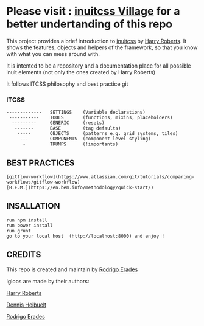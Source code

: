 # Please visit : [inuitcss Village](http://inuit-village.github.io/inuit-village/) for a better undertanding of this repo


This project provides a brief introduction to [inuitcss](https://github.com/inuitcss) by [Harry Roberts](https://github.com/csswizardry). 
It shows the features, objects and helpers of the framework, so that you know with what you can mess around with.

It is intented to be a repository and a documentation place for all possible inuit elements (not only the ones created by Harry Roberts)


It follows ITCSS philosophy and best practice
git 

### ITCSS
               
    -------------   SETTINGS    (Variable declarations)
     -----------    TOOLS       (functions, mixins, placeholders)
      ---------     GENERIC     (resets)
       -------      BASE        (tag defaults)
        -----       OBJECTS     (patterns e.g. grid systems, tiles)
         ---        COMPONENTS  (component level styling)
          -         TRUMPS      (!importants)
    
        
## BEST PRACTICES

    [gitflow-workflow](https://www.atlassian.com/git/tutorials/comparing-workflows/gitflow-workflow)
    [B.E.M.](https://en.bem.info/methodology/quick-start/)


## INSALLATION

    run npm install
    run bower install
    run grunt 
    go to your local host  (http://localhost:8000) and enjoy !

##



## CREDITS

This repo is created and maintain by [Rodrigo Erades](https://github.com/area73)

Igloos are made by their authors:


[Harry Roberts](https://github.com/csswizardry)

[Dennis Heibuelt](https://github.com/csshugs)

[Rodrigo Erades](https://github.com/area73)